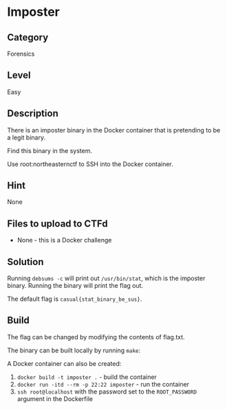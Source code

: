 # Imposter

## Category

Forensics

## Level

Easy

## Description

There is an imposter binary in the Docker container that is pretending to be a legit binary.

Find this binary in the system.

Use root:northeasternctf to SSH into the Docker container.

## Hint

None

## Files to upload to CTFd

* None - this is a Docker challenge

## Solution

Running `debsums -c` will print out `/usr/bin/stat`, which is the imposter binary. Running the
binary will print the flag out.

The default flag is `casual{stat_binary_be_sus}`.

## Build

The flag can be changed by modifying the contents of flag.txt.

The binary can be built locally by running `make`:

A Docker container can also be created:

1. `docker build -t imposter .` - build the container
2. `docker run -itd --rm -p 22:22 imposter` - run the container
3. `ssh root@localhost` with the password set to the `ROOT_PASSWORD` argument in the Dockerfile
